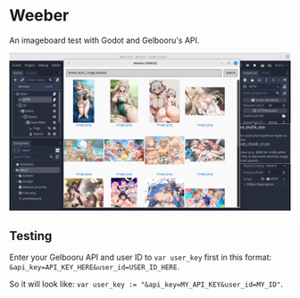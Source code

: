 # Weeber
An imageboard test with Godot and Gelbooru's API.

![preview](preview.png)

## Testing
Enter your Gelbooru API and user ID to `var user_key` first in this format: `&api_key=API_KEY_HERE&user_id=USER_ID_HERE`.

So it will look like: `var user_key := "&api_key=MY_API_KEY&user_id=MY_ID"`.